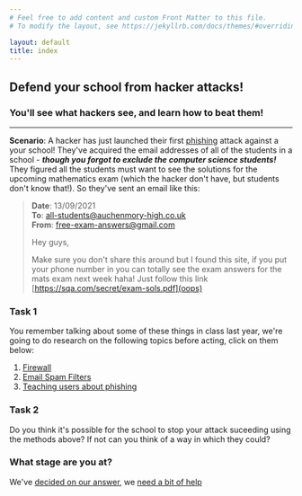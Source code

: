 ```yaml
---
# Feel free to add content and custom Front Matter to this file.
# To modify the layout, see https://jekyllrb.com/docs/themes/#overriding-theme-defaults

layout: default
title: index
---
```


## Defend your school from hacker attacks!
### You'll see what hackers see, and learn how to beat them!

--- 

**Scenario**: A hacker has just launched their first [phishing](phishing) attack against a your school! They've acquired the email addresses of all of the students in a school - ***though you forgot to exclude the computer science students!*** They figured all the students must want to see the solutions for the upcoming mathematics exam (which the hacker don't have, but students don't know that!). So they've sent an email like this:
    
>  **Date**: 13/09/2021  
>  **To**: all-students@auchenmory-high.co.uk  
>  **From**: free-exam-answers@gmail.com   
>
>  Hey guys,
>
>  Make sure you don't share this around but I found this site, if you put your phone number in you can totally 
>  see the exam answers for the mats exam next week haha! Just follow this link [https://sqa.com/secret/exam-sols.pdf](oops)


### Task 1
You remember talking about some of these things in class last year, we're going to do research on the following topics before acting, click on them below: 

1. [Firewall](firewalls)
2. [Email Spam Filters](emailfilters)
3. [Teaching users about phishing](teachingusers)  

       
### Task 2
Do you think it's possible for the school to stop your attack suceeding using the methods above? If not can you think of a way in which they could?

### What stage are you at?
We've [decided on our answer](stage-2-check), we [need a bit of help](stage-1-help)

